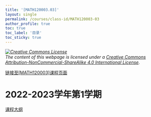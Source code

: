 ```yaml
---
title: '[MATH120003.03]'
layout: single
permalink: /courses/class-id/MATH120003-03
author_profile: true
toc: true
toc_label: '目录'
toc_sticky: true
---
```


<div class='notice--warning'>
	<p><i><a rel='license' href='http://creativecommons.org/licenses/by-nc-sa/4.0/'><img alt='Creative Commons License' style='border-width:0' src='https://i.creativecommons.org/l/by-nc-sa/4.0/88x31.png' /></a><br /> The content of this webpage is licensed under a <a rel='license' href='http://creativecommons.org/licenses/by-nc-sa/4.0/'>Creative Commons Attribution-NonCommercial-ShareAlike 4.0 International License</a>.</i></p>
</div>

<a href='https://fdu-math.github.io/courses/MATH120003'>链接至[MATH120003]课程页面<a>

# 2022-2023学年第1学期

<a href='../courses/syllabus/MATH120003.03-2022-2023-1 (Encrypted).pdf'>课程大纲</a>